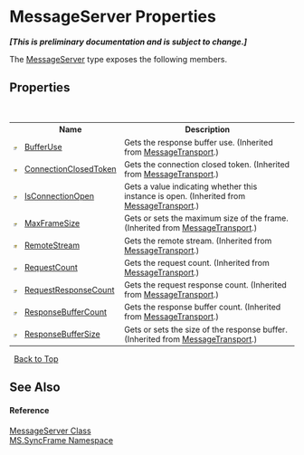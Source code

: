 # MessageServer Properties
 _**\[This is preliminary documentation and is subject to change.\]**_

The <a href="f9ac6753-24e8-39a3-c2af-41be495e8274">MessageServer</a> type exposes the following members.


## Properties
&nbsp;<table><tr><th></th><th>Name</th><th>Description</th></tr><tr><td>![Public property](media/pubproperty.gif "Public property")</td><td><a href="ee5a651f-2be3-1804-5ab0-e462ef7aacee">BufferUse</a></td><td>
Gets the response buffer use.
 (Inherited from <a href="575abf99-2a1a-6037-410a-d736b8eacb32">MessageTransport</a>.)</td></tr><tr><td>![Protected property](media/protproperty.gif "Protected property")</td><td><a href="67c1589f-4961-eaf8-55d1-a466158cdda2">ConnectionClosedToken</a></td><td>
Gets the connection closed token.
 (Inherited from <a href="575abf99-2a1a-6037-410a-d736b8eacb32">MessageTransport</a>.)</td></tr><tr><td>![Public property](media/pubproperty.gif "Public property")</td><td><a href="bf20b0de-03fb-c161-26b5-38ef9ccfb9dc">IsConnectionOpen</a></td><td>
Gets a value indicating whether this instance is open.
 (Inherited from <a href="575abf99-2a1a-6037-410a-d736b8eacb32">MessageTransport</a>.)</td></tr><tr><td>![Public property](media/pubproperty.gif "Public property")</td><td><a href="77003a05-0f0c-5b6b-7d7e-2727878791ac">MaxFrameSize</a></td><td>
Gets or sets the maximum size of the frame.
 (Inherited from <a href="575abf99-2a1a-6037-410a-d736b8eacb32">MessageTransport</a>.)</td></tr><tr><td>![Protected property](media/protproperty.gif "Protected property")</td><td><a href="c4914906-705e-24c5-9401-022852c93377">RemoteStream</a></td><td>
Gets the remote stream.
 (Inherited from <a href="575abf99-2a1a-6037-410a-d736b8eacb32">MessageTransport</a>.)</td></tr><tr><td>![Public property](media/pubproperty.gif "Public property")</td><td><a href="61e1fa97-e066-d9c0-3abe-2303fafa5bf4">RequestCount</a></td><td>
Gets the request count.
 (Inherited from <a href="575abf99-2a1a-6037-410a-d736b8eacb32">MessageTransport</a>.)</td></tr><tr><td>![Public property](media/pubproperty.gif "Public property")</td><td><a href="a55a5005-f807-7955-9cef-8cae9a0fde8a">RequestResponseCount</a></td><td>
Gets the request response count.
 (Inherited from <a href="575abf99-2a1a-6037-410a-d736b8eacb32">MessageTransport</a>.)</td></tr><tr><td>![Public property](media/pubproperty.gif "Public property")</td><td><a href="22d38d36-02cb-0c29-c8e7-de532d4e4f75">ResponseBufferCount</a></td><td>
Gets the response buffer count.
 (Inherited from <a href="575abf99-2a1a-6037-410a-d736b8eacb32">MessageTransport</a>.)</td></tr><tr><td>![Public property](media/pubproperty.gif "Public property")</td><td><a href="254edf2e-9efc-4d02-9b47-beea3357dbd2">ResponseBufferSize</a></td><td>
Gets or sets the size of the response buffer.
 (Inherited from <a href="575abf99-2a1a-6037-410a-d736b8eacb32">MessageTransport</a>.)</td></tr></table>&nbsp;
<a href="#messageserver-properties">Back to Top</a>

## See Also


#### Reference
<a href="f9ac6753-24e8-39a3-c2af-41be495e8274">MessageServer Class</a><br /><a href="de148c19-6fcd-6ea5-c13c-94525bd1dd5b">MS.SyncFrame Namespace</a><br />